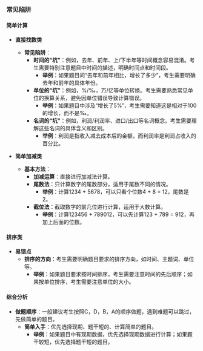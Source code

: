 ### 常见陷阱

#### 简单计算

- **直接找数类**
  - **常见陷阱**：
    - **时间的“坑”**：例如，去年、前年、上/下半年等时间概念容易混淆。考生需要特别注意题目中时间的描述，明确时间点和时间段。
      - **举例**：如果题目问“去年和前年相比，增长了多少”，考生需要明确去年和前年的具体年份。
    - **单位的“坑”**：例如，%/‰，万/亿等单位转换。考生需要熟悉常见单位的换算关系，避免因单位错误导致计算错误。
      - **举例**：如果题目中涉及“增长了5%”，考生需要知道这是相对于100的增长，而不是‰。
    - **名词的“坑”**：例如，利润/利润率、进口/出口等名词概念。考生需要理解这些名词的具体含义和区别。
      - **举例**：利润是指收入减去成本后的金额，而利润率是利润占收入的百分比。

- **简单加减类**
  - **基本方法**：
    - **加减运算**：直接进行加减法计算。
    - **尾数法**：只计算数字的尾数部分，适用于尾数不同的情况。
      - **举例**：计算1234 + 5678，可以只看个位数4 + 8 = 12，尾数是2。
    - **截位法**：截取数字的前几位进行计算，适用于大数计算。
      - **举例**：计算123456 + 789012，可以先计算123 + 789 = 912，再加上后面的位数。

#### 排序类

- **易错点**
  - **排序的方向**：考生需要明确题目要求的排序方向，如时间、主题词、单位等。
    - **举例**：如果题目要求按时间排序，考生需要注意时间的先后顺序；如果按单位排序，考生需要注意单位的大小。

#### 综合分析

- **做题顺序**：一般建议考生按照C，D，B，A的顺序做题，遇到难题可以跳过，先做简单的题目。
  - **简单入手**：优先选择现期、题干短的、计算简单的题目。
    - **举例**：如果题目中有现期数据，优先选择现期数据进行计算；如果题干较短，优先选择题干短的题目。